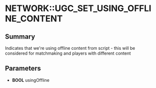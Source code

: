 # NETWORK::UGC_SET_USING_OFFLINE_CONTENT

## Summary
Indicates that we're using offline content from script - this will be considered
for matchmaking and players with different content

## Parameters
* **BOOL** usingOffline